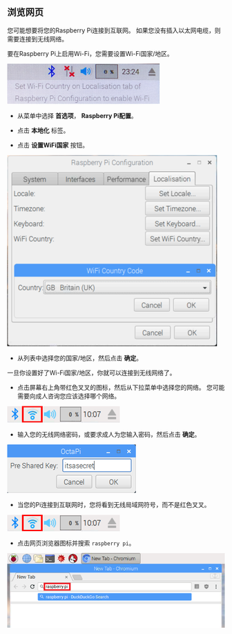 ## 浏览网页

您可能想要将您的Raspberry Pi连接到互联网。 如果您没有插入以太网电缆，则需要连接到无线网络。

要在Raspberry Pi上启用Wi-Fi，您需要设置Wi-Fi国家/地区。

![设置wifi国家/地区](images/pi-set-wifi-country.png)

+ 从菜单中选择 **首选项**， **Raspberry Pi配置**。

+ 点击 **本地化** 标签。

+ 点击 **设置WiFi国家** 按钮。

![选择wifi国家/地区](images/pi-select-wifi-country.png)

+ 从列表中选择您的国家/地区，然后点击 **确定**。

一旦你设置好了Wi-Fi国家/地区，你就可以连接到无线网络了。

+ 点击屏幕右上角带红色叉叉的图标，然后从下拉菜单中选择您的网络。 您可能需要向成人咨询您应该选择哪个网络。

![没有wifi](images/no-wifi.png)

+ 输入您的无线网络密码，或要求成人为您输入密码，然后点击 **确定**。

![输入密码](images/type-password.png)

+ 当您的Pi连接到互联网时，您将看到无线局域网符号，而不是红色叉叉。

![截图](images/pi-wifi.png)

+ 点击网页浏览器图标并搜索 `raspberry pi`。

![截图](images/pi-browser.png)